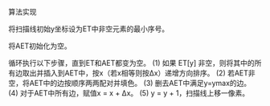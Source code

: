 算法实现

将扫描线初始y坐标设为ET中非空元素的最小序号。

将AET初始化为空。

循环执行以下步骤，直到ET和AET都变为空。
 (1) 如果 ET[y] 非空，则将其中的所有边取出并插入到AET中，按x（若x相等则按∆x）递增方向排序。
 (2) 若AET非空，将AET中的边按顺序两两配对并填色。
 (3) 删去AET中满足y=ymax的边。
 (4) 对于AET中所有边，赋值x = x + ∆x。
 (5) y = y + 1，扫描线上移一像素。